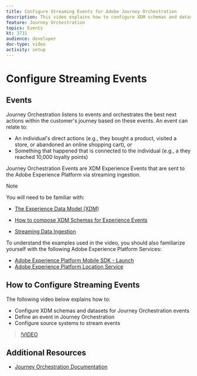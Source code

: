 ```yaml
---
title: Configure Streaming Events for Adobe Journey Orchestration
description: This video explains how to configure XDM schemas and datasets for Journey Orchestration events, define an event in Journey Orchestration ,and configure source systems to stream events
feature: Journey Orchestration
topics: Events
kt: 3731
audience: developer
doc-type: video
activity: setup
---
```


# Configure Streaming Events

## Events

Journey Orchestration listens to events and orchestrates the best next actions within the customer's journey based on these events. An event can relate to:

* An individual's direct actions (e.g., they bought a product, visited a store, or abandoned an online shopping cart), or
* Something that happened that is connected to the individual (e.g., a they reached 10,000 loyalty points)

Journey Orchestration Events are XDM Experience Events that are sent to the Adobe Experience Platform via streaming ingestion.

>[!NOTE]
>You will  need to be familiar with:
>
>* [The Experience Data Model (XDM)](/help/schemas/understanding-the-xdm-system-and-experience-data-model.md)
>* [How to compose XDM Schemas for Experience Events](/help/schemas/create-your-first-schema-with-out-of-the-box-components.md)
>
>* [Streaming Data Ingestion](/help/data-ingestion/understanding-streaming-ingestion.md)
>
>To understand the examples used in the video, you should also familiarize yourself with the following Adobe Experience Platform Services:
>
>* [Adobe Experience Platform Mobile SDK - Launch](https://docs.adobe.com/content/help/en/core-services-learn/tutorials/launch-mobile/understanding-the-mobile-sdks.html)
>* [Adobe Experience Platform Location Service](https://docs.adobe.com/content/help/en/places/using/home.html)
>
  
## How to Configure Streaming Events

The following video below explains how to:

* Configure XDM schemas and datasets for Journey Orchestration events
* Define an event in Journey Orchestration
* Configure source systems to stream events

>[!VIDEO](https://video.tv.adobe.com/v/29338?quality=12&learn=on)

## Additional Resources

* [Journey Orchestration Documentation](https://docs.adobe.com/content/help/en/journeys/using/journey-orchestration-home.html)
